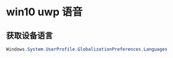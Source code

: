 # win10 uwp 语音

<!-- 草稿 -->

<!--more-->

## 获取设备语言

```csharp
Windows.System.UserProfile.GlobalizationPreferences.Languages
```

